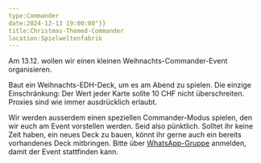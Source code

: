 ```yaml
---
type:Commander
date:2024-12-13 19:00:00"}}
title:Christmas-Themed-Commander
location:Spielweltenfabrik
---
```

Am 13.12. wollen wir einen kleinen Weihnachts-Commander-Event organisieren. 

Baut ein Weihnachts-EDH-Deck, um es am Abend zu spielen. 
Die einzige Einschränkung: Der Wert jeder Karte sollte 10 CHF nicht überschreiten. Proxies sind wie immer ausdrücklich erlaubt.

Wir werden ausserdem einen speziellen Commander-Modus spielen, den wir euch am Event vorstellen werden. Seid also pünktlich. Solltet ihr keine Zeit haben, ein neues Deck zu bauen, könnt ihr gerne auch ein bereits vorhandenes Deck mitbringen.
Bitte über [WhatsApp-Gruppe](https://chat.whatsapp.com/HQ7IINFrZB63esDNRqsIUw) anmelden, damit der Event stattfinden kann.
